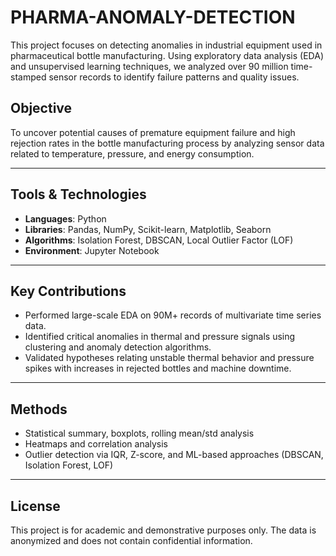 # PHARMA-ANOMALY-DETECTION

This project focuses on detecting anomalies in industrial equipment used in pharmaceutical bottle manufacturing. Using exploratory data analysis (EDA) and unsupervised learning techniques, we analyzed over 90 million time-stamped sensor records to identify failure patterns and quality issues.

## Objective

To uncover potential causes of premature equipment failure and high rejection rates in the bottle manufacturing process by analyzing sensor data related to temperature, pressure, and energy consumption.

---

## Tools & Technologies

- **Languages**: Python
- **Libraries**: Pandas, NumPy, Scikit-learn, Matplotlib, Seaborn
- **Algorithms**: Isolation Forest, DBSCAN, Local Outlier Factor (LOF)
- **Environment**: Jupyter Notebook

---

## Key Contributions

- Performed large-scale EDA on 90M+ records of multivariate time series data.
- Identified critical anomalies in thermal and pressure signals using clustering and anomaly detection algorithms.
- Validated hypotheses relating unstable thermal behavior and pressure spikes with increases in rejected bottles and machine downtime.

---

## Methods

- Statistical summary, boxplots, rolling mean/std analysis
- Heatmaps and correlation analysis
- Outlier detection via IQR, Z-score, and ML-based approaches (DBSCAN, Isolation Forest, LOF)

---

## License

This project is for academic and demonstrative purposes only. The data is anonymized and does not contain confidential information.


